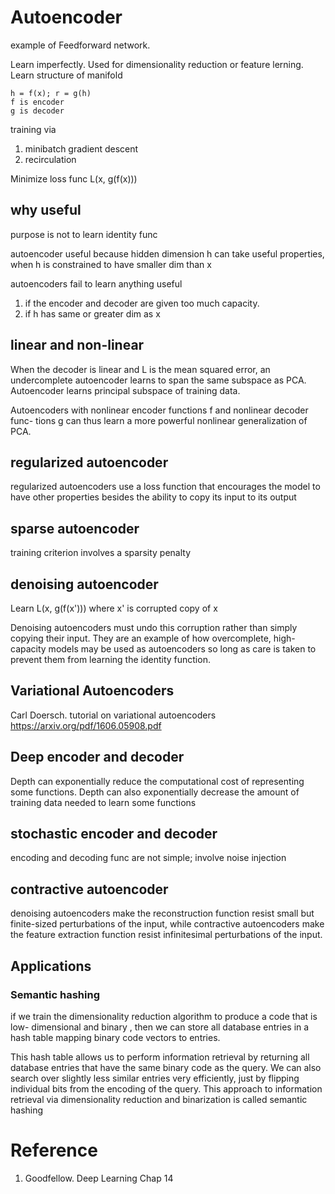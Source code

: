 
# Autoencoder

example of Feedforward network. 

Learn imperfectly.  Used for dimensionality reduction or feature lerning. Learn structure of manifold

```
h = f(x); r = g(h)
f is encoder
g is decoder
```

training via
1. minibatch gradient descent
2. recirculation

Minimize loss func L(x, g(f(x)))

## why useful

purpose is not to learn identity func

autoencoder useful because hidden dimension h can take useful properties, when h is constrained to have smaller dim than x

autoencoders fail to learn anything useful 
1. if the encoder and decoder are given too much capacity.
2. if h has same or greater dim as x

## linear and non-linear

When the decoder is linear and L is the mean squared error, an undercomplete
autoencoder learns to span the same subspace as PCA.  Autoencoder learns principal subspace of training data.

Autoencoders with nonlinear encoder functions f and nonlinear decoder func-
tions g can thus learn a more powerful nonlinear generalization of PCA.

## regularized autoencoder

regularized autoencoders use a loss function that encourages the model to have other properties besides the ability to copy its input to its output

## sparse autoencoder

training criterion involves a sparsity penalty

## denoising autoencoder

Learn L(x, g(f(x'))) where x' is corrupted copy of x

Denoising autoencoders must undo this corruption rather than simply copying their input.  They are an example of how overcomplete, high-capacity models may be used as autoencoders so long as care is taken to prevent them from learning the identity function.

## Variational Autoencoders

Carl Doersch.  tutorial on variational autoencoders
https://arxiv.org/pdf/1606.05908.pdf

## Deep encoder and decoder

Depth can exponentially reduce the computational cost of representing some
functions. Depth can also exponentially decrease the amount of training data
needed to learn some functions

## stochastic encoder and decoder

encoding and decoding func are not simple; involve noise injection

## contractive autoencoder

denoising autoencoders make the reconstruction function resist small but finite-sized perturbations of the input, while contractive autoencoders make the feature extraction function resist infinitesimal perturbations of the input.

## Applications

### Semantic hashing

if we train the dimensionality reduction algorithm to produce a code that is low- dimensional and binary , then we can store all database entries in a hash table mapping binary code vectors to entries.

This hash table allows us to perform information retrieval by returning all database entries that have the same binary code as the query. We can also search over slightly less similar entries very efficiently, just by flipping individual bits from the encoding of the query. This approach to information retrieval via dimensionality reduction and binarization is called semantic hashing

# Reference

1. Goodfellow.  Deep Learning Chap 14
